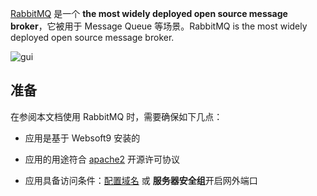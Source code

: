 [RabbitMQ](https://www.rabbitmq.com/) 是一个 **the most widely deployed open source message broker**，它被用于 Message Queue  等场景。RabbitMQ is the most widely deployed open source message broker. 


![gui](https://libs.websoft9.com/Websoft9/DocsPicture/zh/rabbitmq/rabbitmq-gui-websoft9.png)


## 准备

在参阅本文档使用 RabbitMQ 时，需要确保如下几点：

- 应用是基于 Websoft9 安装的

- 应用的用途符合 [apache2](https://opensource.org/licenses/Apache-2.0) 开源许可协议

- 应用具备访问条件：[配置域名](./guide/appsetdomain) 或 **服务器安全组**开启网外端口